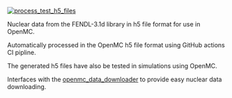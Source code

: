 [![process_test_h5_files](https://github.com/openmc-data-storage/FENDL-3.1d/actions/workflows/process_test_nuc_data.yml/badge.svg)](https://github.com/openmc-data-storage/FENDL-3.1d/actions/workflows/process_test_nuc_data.yml)

Nuclear data from the FENDL-3.1d library in h5 file format for use in OpenMC.

Automatically processed in the OpenMC h5 file format using GitHub actions CI pipline.

The generated h5 files have also be tested in simulations using OpenMC.

Interfaces with the [openmc_data_downloader](https://github.com/openmc-data-storage/openmc_data_downloader) to provide easy nuclear data downloading.